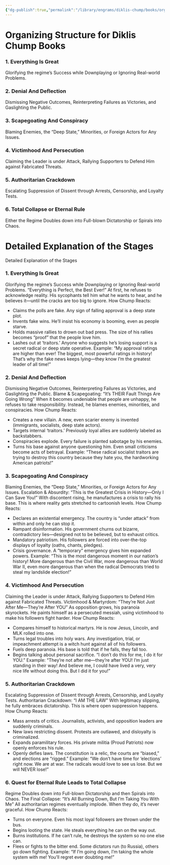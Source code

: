 ```yaml
---
{"dg-publish":true,"permalink":"/library/engrams/diklis-chump/books/organizing-structure-for-diklis-chump-books/","tags":["Effort/Politics","DC"]}
---
```


# Organizing Structure for Diklis Chump Books
### 1. Everything Is Great
Glorifying the regime’s Success while Downplaying or Ignoring Real-world Problems.

### 2. Denial And Deflection
Dismissing Negative Outcomes, Reinterpreting Failures as Victories, and Gaslighting the Public.

### 3. Scapegoating And Conspiracy
Blaming Enemies, the “Deep State,” Minorities, or Foreign Actors for Any Issues.

### 4. Victimhood And Persecution
Claiming the Leader is under Attack, Rallying Supporters to Defend Him against Fabricated Threats.

### 5. Authoritarian Crackdown
Escalating Suppression of Dissent through Arrests, Censorship, and Loyalty Tests.

### 6. Total Collapse or Eternal Rule
Either the Regime Doubles down into Full-blown Dictatorship or Spirals into Chaos.

# Detailed Explanation of the Stages
 Detailed Explanation of the Stages
### 1. Everything Is Great
Glorifying the regime’s Success while Downplaying or Ignoring Real-world Problems.
“Everything is Perfect, the Best Ever!”
At first, he refuses to acknowledge reality. His sycophants tell him what he wants to hear, and he believes it—until the cracks are too big to ignore.
How Chump Reacts:
- Claims the polls are fake. Any sign of falling approval is a deep state plot.
- Invents fake wins. He’ll insist his economy is booming, even as people starve.
- Holds massive rallies to drown out bad press. The size of his rallies becomes “proof” that the people love him.
- Lashes out at ‘traitors.’ Anyone who suggests he’s losing support is a secret radical or deep state operative.
Example:
“My approval ratings are higher than ever! The biggest, most powerful ratings in history! That’s why the fake news keeps lying—they know I’m the greatest leader of all time!”

### 2. Denial And Deflection
Dismissing Negative Outcomes, Reinterpreting Failures as Victories, and Gaslighting the Public.
Blame & Scapegoating: “It’s THEIR Fault Things Are Going Wrong”
When it becomes undeniable that people are unhappy, he refuses to take responsibility. Instead, he blames enemies, minorities, and conspiracies.
How Chump Reacts:
- Creates a new villain. A new, even scarier enemy is invented (immigrants, socialists, deep state actors).
- Targets internal ‘traitors.’ Previously loyal allies are suddenly labeled as backstabbers.
- Conspiracies explode. Every failure is planted sabotage by his enemies.
- Turns his base against anyone questioning him. Even small criticisms become acts of betrayal.
Example:
“These radical socialist traitors are trying to destroy this country because they hate you, the hardworking American patriots!”

### 3. Scapegoating And Conspiracy
Blaming Enemies, the “Deep State,” Minorities, or Foreign Actors for Any Issues.
Escalation & Absurdity: “This is the Greatest Crisis in History—Only I Can Save You!”
With discontent rising, he manufactures a crisis to rally his base. This is where reality gets stretched to cartoonish levels.
How Chump Reacts:
- Declares an existential emergency. The country is “under attack” from within and only he can stop it.
- Rampant disinformation. His government churns out bizarre, contradictory lies—designed not to be believed, but to exhaust critics.
- Mandatory patriotism. His followers are forced into over-the-top displays of loyalty (oaths, chants, pledges).
- Crisis governance. A “temporary” emergency gives him expanded powers.
Example:
“This is the most dangerous moment in our nation’s history! More dangerous than the Civil War, more dangerous than World War II, even more dangerous than when the radical Democrats tried to steal my landslide election!”

### 4. Victimhood And Persecution
Claiming the Leader is under Attack, Rallying Supporters to Defend Him against Fabricated Threats.
Victimhood & Martyrdom: “They’re Not Just After Me—They’re After YOU”
As opposition grows, his paranoia skyrockets. He paints himself as a persecuted messiah, using victimhood to make his followers fight harder.
How Chump Reacts:
- Compares himself to historical martyrs. He is now Jesus, Lincoln, and MLK rolled into one.
- Turns legal troubles into holy wars. Any investigation, trial, or impeachment attempt is a witch hunt against all of his followers.
- Fuels deep paranoia. His base is told that if he falls, they fall too.
- Begins talking about personal sacrifice. “I don’t do this for me, I do it for YOU.”
Example:
“They’re not after me—they’re after YOU! I’m just standing in their way! And believe me, I could have lived a very, very nice life without doing this. But I did it for you!”

### 5. Authoritarian Crackdown
Escalating Suppression of Dissent through Arrests, Censorship, and Loyalty Tests.
Authoritarian Crackdown: “I AM THE LAW”
With legitimacy slipping, he fully embraces dictatorship. This is where open suppression happens.
How Chump Reacts:
- Mass arrests of critics. Journalists, activists, and opposition leaders are suddenly criminals.
- New laws restricting dissent. Protests are outlawed, and disloyalty is criminalized.
- Expands paramilitary forces. His private militia (Proud Patriots) now openly enforces his rule.
- Openly defies laws. The constitution is a relic, the courts are “biased,” and elections are “rigged.”
Example:
“We don’t have time for ‘elections’ right now. We are at war. The radicals would love to see us lose. But we will NEVER lose!”

### 6. Quest for Eternal Rule Leads to Total Collapse
Regime Doubles down into Full-blown Dictatorship and then Spirals into Chaos.
The Final Collapse: “It’s All Burning Down, But I’m Taking You With Me”
All authoritarian regimes eventually implode. When they do, it’s never graceful.
How Chump Reacts:
- Turns on everyone. Even his most loyal followers are thrown under the bus.
- Begins looting the state. He steals everything he can on the way out.
- Burns institutions. If he can’t rule, he destroys the system so no one else can.
- Flees or fights to the bitter end. Some dictators run (to Russia), others go down fighting.
Example:
“If I’m going down, I’m taking the whole system with me! You’ll regret ever doubting me!”
